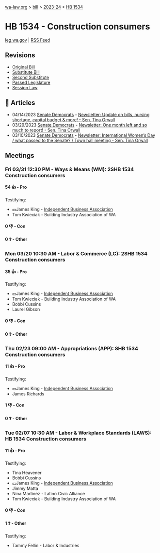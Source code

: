 [wa-law.org](/) > [bill](/bill/) > [2023-24](/bill/2023-24/) > [HB 1534](/bill/2023-24/hb/1534/)

# HB 1534 - Construction consumers
[leg.wa.gov](https://app.leg.wa.gov/billsummary?BillNumber=1534&Year=2023&Initiative=false) | [RSS Feed](./rss.xml)

## Revisions
* [Original Bill](1/)
* [Substitute Bill](S/)
* [Second Substitute](S2/)
* [Passed Legislature](S2.PL/)
* [Session Law](S2.SL/)

## 📰 Articles
* 04/14/2023 [Senate Democrats](/org/senate_democrats/) - [Newsletter: Update on bills, nursing shortage, capital budget & more! - Sen. Tina Orwall](https://senatedemocrats.wa.gov/orwall/2023/04/14/newsletter-update-on-bills-nursing-shortage-capital-budget-more/#:~:text=HB%201534)
* 03/29/2023 [Senate Democrats](/org/senate_democrats/) - [Newsletter: One month left and so much to report! - Sen. Tina Orwall](https://senatedemocrats.wa.gov/orwall/2023/03/29/newsletter-one-month-left-and-so-much-to-report/#:~:text=HB%201534)
* 03/10/2023 [Senate Democrats](/org/senate_democrats/) - [Newsletter: International Women’s Day / what passed to the Senate? / Town hall meeting - Sen. Tina Orwall](https://senatedemocrats.wa.gov/orwall/2023/03/10/newsletter-international-womens-day-what-passed-to-the-senate-town-hall-meeting/#:~:text=HB%201534)

## Meetings
### Fri 03/31 12:30 PM - Ways & Means (WM): 2SHB 1534 Construction consumers
#### 54 👍 - Pro
Testifying:
* 💵James King - [Independent Business Association](/org/independent_business_association/)
* Tom Kwieciak - Building Industry Association of WA

#### 0 👎 - Con

#### 0 ❓ - Other

### Mon 03/20 10:30 AM - Labor & Commerce (LC): 2SHB 1534 Construction consumers
#### 35 👍 - Pro
Testifying:
* 💵James King - [Independent Business Association](/org/independent_business_association/)
* Tom Kwieciak - Building Industry Association of WA
* Bobbi Cussins
* Laurel Gibson

#### 0 👎 - Con

#### 0 ❓ - Other

### Thu 02/23 09:00 AM - Appropriations (APP): SHB 1534 Construction consumers
#### 11 👍 - Pro
Testifying:
* 💵James King - [Independent Business Association](/org/independent_business_association/)
* James Richards

#### 1 👎 - Con

#### 0 ❓ - Other

### Tue 02/07 10:30 AM - Labor & Workplace Standards (LAWS): HB 1534 Construction consumers
#### 11 👍 - Pro
Testifying:
* Tina Heavener
* Bobbi Cussins
* 💵James King - [Independent Business Association](/org/independent_business_association/)
* Jimmy Matta
* Nina Martinez - Latino Civic Alliance
* Tom Kwieciak - Building Industry Association of WA

#### 0 👎 - Con

#### 1 ❓ - Other
Testifying:
* Tammy Fellin - Labor & Industries
